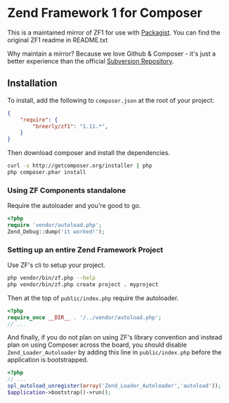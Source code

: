 Zend Framework 1 for Composer
=============================

This is a maintained mirror of ZF1 for use with [Packagist](http://packagist.org/packages/breerly/zf1). You can find the original ZF1 readme in README.txt

Why maintain a mirror? Because we love Github & Composer - it's just a better experience than the official [Subversion Repository](http://framework.zend.com/code/listing.php?repname=Zend+Framework).

## Installation

To install, add the following to `composer.json` at the root of your project:

```json
{
    "require": {
        "breerly/zf1": "1.11.*",
    }
}
```

Then download composer and install the dependencies.

```sh
curl -s http://getcomposer.org/installer | php
php composer.phar install
```

### Using ZF Components standalone

Require the autoloader and you're good to go.

```php
<?php
require 'vendor/autoload.php';
Zend_Debug::dump('it worked!');
```

### Setting up an entire Zend Framework Project

Use ZF's cli to setup your project.

```sh
php vendor/bin/zf.php --help
php vendor/bin/zf.php create project . myproject
```

Then at the top of `public/index.php` require the autoloader.

```php
<?php
require_once __DIR__ . '/../vendor/autoload.php';
// ...
```

And finally, if you do not plan on using ZF's library convention and instead plan on using Composer across the board, you should disable `Zend_Loader_Autoloader` by adding this line in `public/index.php` before the application is bootstrapped.

```php
<?php
// ...
spl_autoload_unregister(array('Zend_Loader_Autoloader','autoload'));
$application->bootstrap()->run();
```
